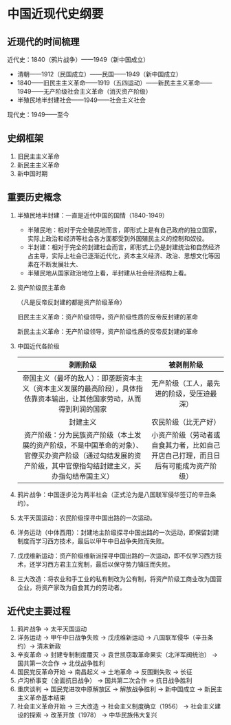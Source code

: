 # 中国近现代史纲要

## 近现代的时间梳理

近代史：1840（鸦片战争）——1949（新中国成立）

- 清朝——1912（民国成立）——民国——1949（新中国成立）
- 1840——旧民主主义革命——1919（五四运动）——新民主主义革命——1949——无产阶级社会主义革命（消灭资产阶级）
- 半殖民地半封建社会——1949——社会主义社会

现代史：1949——至今

## 史纲框架

1. 旧民主主义革命
2. 新民主主义革命
3. 新中国时期

## 重要历史概念

1. 半殖民地半封建：一直是近代中国的国情（1840-1949）
   - 半殖民地：相对于完全殖民地而言，即形式上是有自己政府的独立国家，实际上政治和经济等社会各方面都受到外国殖民主义的控制和奴役。 
   - 半封建：相对于完全的封建社会而言，即形式上仍是封建统治和自然经济占主导，实际上社会已逐渐近代化，资本主义经济、政治、思想文化等因素在不断发展壮大、
   - 半殖民地从国家政治地位上看，半封建从社会经济结构上看。

2. 资产阶级民主革命

   （凡是反帝反封建的都是资产阶级革命）

   旧民主主义革命：资产阶级领导，资产阶级性质的反帝反封建的革命

   新民主主义革命：无产阶级领导，资产阶级性质的反帝反封建的革命

3. 中国近代各阶级

   |                           剥削阶级                           |                          被剥削阶级                          |
   | :----------------------------------------------------------: | :----------------------------------------------------------: |
   | 帝国主义（最坏的敌人）：即垄断资本主义（资本主义发展的最高阶段），具体指依靠资本输出，让其他国家劳动，从而得到利润的国家 |          无产阶级（工人，最先进的阶级，受压迫最深）          |
   |                           封建主义                           |                     农民阶级（比无产好）                     |
   | 资产阶级：分为民族资产阶级（本土发展的资产阶级，不是中国革命的对象）、官僚买办资产阶级（通过勾结发展的资产阶级，其中官僚指勾结封建主义，买办指勾结帝国主义） | 小资产阶级（劳动者或自食其力者，比如自己开店自己打理，而且日后有可能成为资产阶级） |

4. 鸦片战争：中国逐步沦为两半社会（正式沦为是八国联军侵华签订的辛丑条约）。

5. 太平天国运动：农民阶级探寻中国出路的一次运动。

6. 洋务运动（中体西用）：封建地主阶级探寻中国出路的一次运动，即保留封建制度而学习西方技术，最后以甲午中日战争失败而失败。

7. 戊戌维新运动：资产阶级维新派探寻中国出路的一次运动，即不仅学习西方技术，还学习西方君主立宪制，最后以保守势力镇压而失败。

8. 三大改造：将农业和手工业的私有制改为公有制，将资产阶级工商业改为国营企业，将资产家改为自食其力的劳动者。

## 近代史主要过程

1. 鸦片战争 -> 太平天国运动
2. 洋务运动 -> 甲午中日战争失败 -> 戊戌维新运动 -> 八国联军侵华（辛丑条约）-> 清末新政
3. 辛亥革命 -> 封建专制制度覆灭 -> 袁世凯窃取革命果实（北洋军阀统治） -> 国共第一次合作 -> 北伐战争胜利
4. 国民党反革命开始 -> 南昌起义 -> 土地革命 -> 反围剿失败 -> 长征
5. 卢沟桥事变（全面抗日战争） -> 国共第二次合作 -> 抗日战争胜利
6. 重庆谈判 -> 国民党进攻中原解放区 -> 解放战争胜利 -> 新中国成立 -> 新民主主义革命基本结束
7. 社会主义革命开始 -> 三大改造 -> 社会主义制度确立（1956） ->  社会主义建设的探索 -> 改革开放（1978） -> 中华民族伟大复兴
